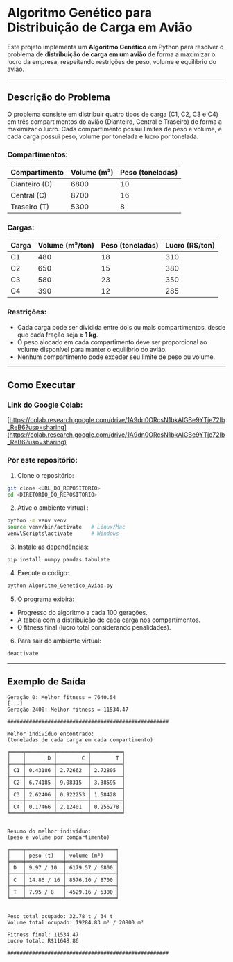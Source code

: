 # Algoritmo Genético para Distribuição de Carga em Avião

Este projeto implementa um **Algoritmo Genético** em Python para resolver o problema de **distribuição de carga em um avião** de forma a maximizar o lucro da empresa, respeitando restrições de peso, volume e equilíbrio do avião.

---

## Descrição do Problema

O problema consiste em distribuir quatro tipos de carga (C1, C2, C3 e C4) em três compartimentos do avião (Dianteiro, Central e Traseiro) de forma a maximizar o lucro. Cada compartimento possui limites de peso e volume, e cada carga possui peso, volume por tonelada e lucro por tonelada.

### Compartimentos:

| Compartimento | Volume (m³) | Peso (toneladas) |
|---------------|-------------|-----------------|
| Dianteiro (D) | 6800        | 10              |
| Central (C)   | 8700        | 16              |
| Traseiro (T)  | 5300        | 8               |

### Cargas:

| Carga | Volume (m³/ton) | Peso (toneladas) | Lucro (R$/ton) |
|-------|-----------------|-----------------|----------------|
| C1    | 480             | 18              | 310            |
| C2    | 650             | 15              | 380            |
| C3    | 580             | 23              | 350            |
| C4    | 390             | 12              | 285            |

### Restrições:

- Cada carga pode ser dividida entre dois ou mais compartimentos, desde que cada fração seja **≥ 1 kg**.
- O peso alocado em cada compartimento deve ser proporcional ao volume disponível para manter o equilíbrio do avião.
- Nenhum compartimento pode exceder seu limite de peso ou volume.

---

## Como Executar

### Link do Google Colab:

[https://colab.research.google.com/drive/1A9dn0ORcsN1bkAIGBe9YTje72Ib_ReB6?usp=sharing](https://colab.research.google.com/drive/1A9dn0ORcsN1bkAIGBe9YTje72Ib_ReB6?usp=sharing)

### Por este repositório:

1. Clone o repositório:

```bash
git clone <URL_DO_REPOSITORIO>
cd <DIRETORIO_DO_REPOSITORIO>
```

2. Ative o ambiente virtual :
```bash
python -m venv venv
source venv/bin/activate   # Linux/Mac
venv\Scripts\activate      # Windows
```

3. Instale as dependências:
```bash
pip install numpy pandas tabulate
```

4. Execute o código:
```bash
python Algoritmo_Genetico_Aviao.py
```

5. O programa exibirá:
- Progresso do algoritmo a cada 100 gerações.
- A tabela com a distribuição de cada carga nos compartimentos.
- O fitness final (lucro total considerando penalidades).

6. Para sair do ambiente virtual:
```bash
deactivate
```

---

## Exemplo de Saída
```
Geração 0: Melhor fitness = 7640.54
[...]
Geração 2400: Melhor fitness = 11534.47

####################################################

Melhor indivíduo encontrado: 
(toneladas de cada carga em cada compartimento)

╒════╤═════════╤══════════╤══════════╕
│    │       D │        C │        T │
╞════╪═════════╪══════════╪══════════╡
│ C1 │ 0.43186 │ 2.72662  │ 2.72805  │
├────┼─────────┼──────────┼──────────┤
│ C2 │ 6.74185 │ 9.08315  │ 3.38595  │
├────┼─────────┼──────────┼──────────┤
│ C3 │ 2.62406 │ 0.922253 │ 1.58428  │
├────┼─────────┼──────────┼──────────┤
│ C4 │ 0.17466 │ 2.12401  │ 0.256278 │
╘════╧═════════╧══════════╧══════════╛


Resumo do melhor indivíduo: 
(peso e volume por compartimento)

╒════╤════════════╤════════════════╕
│    │ peso (t)   │ volume (m³)    │
╞════╪════════════╪════════════════╡
│ D  │ 9.97 / 10  │ 6179.57 / 6800 │
├────┼────────────┼────────────────┤
│ C  │ 14.86 / 16 │ 8576.10 / 8700 │
├────┼────────────┼────────────────┤
│ T  │ 7.95 / 8   │ 4529.16 / 5300 │
╘════╧════════════╧════════════════╛


Peso total ocupado: 32.78 t / 34 t
Volume total ocupado: 19284.83 m³ / 20800 m³

Fitness final: 11534.47
Lucro total: R$11648.86

####################################################
```